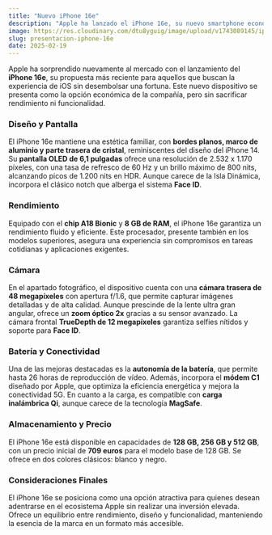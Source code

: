 ```yaml
---
title: "Nuevo iPhone 16e"
description: "Apple ha lanzado el iPhone 16e, su nuevo smartphone económico que combina potencia y eficiencia. Descubre sus características, diseño y precio."
image: https://res.cloudinary.com/dtu8yguig/image/upload/v1743089145/iphone16e_l0ghjl.webp
slug: presentacion-iphone-16e
date: 2025-02-19
---
```


Apple ha sorprendido nuevamente al mercado con el lanzamiento del **iPhone 16e**, su propuesta más reciente para aquellos que buscan la experiencia de iOS sin desembolsar una fortuna. Este nuevo dispositivo se presenta como la opción económica de la compañía, pero sin sacrificar rendimiento ni funcionalidad.

### Diseño y Pantalla

El iPhone 16e mantiene una estética familiar, con **bordes planos, marco de aluminio y parte trasera de cristal**, reminiscentes del diseño del iPhone 14. Su **pantalla OLED de 6,1 pulgadas** ofrece una resolución de 2.532 x 1.170 píxeles, con una tasa de refresco de 60 Hz y un brillo máximo de 800 nits, alcanzando picos de 1.200 nits en HDR. Aunque carece de la Isla Dinámica, incorpora el clásico notch que alberga el sistema **Face ID**. 

### Rendimiento

Equipado con el **chip A18 Bionic** y **8 GB de RAM**, el iPhone 16e garantiza un rendimiento fluido y eficiente. Este procesador, presente también en los modelos superiores, asegura una experiencia sin compromisos en tareas cotidianas y aplicaciones exigentes. 

### Cámara

En el apartado fotográfico, el dispositivo cuenta con una **cámara trasera de 48 megapíxeles** con apertura f/1.6, que permite capturar imágenes detalladas y de alta calidad. Aunque prescinde de la lente ultra gran angular, ofrece un **zoom óptico 2x** gracias a su sensor avanzado. La cámara frontal **TrueDepth de 12 megapíxeles** garantiza selfies nítidos y soporte para **Face ID**. 

### Batería y Conectividad

Una de las mejoras destacadas es la **autonomía de la batería**, que permite hasta 26 horas de reproducción de vídeo. Además, incorpora el **módem C1** diseñado por Apple, que optimiza la eficiencia energética y mejora la conectividad 5G. En cuanto a la carga, es compatible con **carga inalámbrica Qi**, aunque carece de la tecnología **MagSafe**. 

### Almacenamiento y Precio

El iPhone 16e está disponible en capacidades de **128 GB, 256 GB y 512 GB**, con un precio inicial de **709 euros** para el modelo base de 128 GB. Se ofrece en dos colores clásicos: blanco y negro. 

### Consideraciones Finales

El iPhone 16e se posiciona como una opción atractiva para quienes desean adentrarse en el ecosistema Apple sin realizar una inversión elevada. Ofrece un equilibrio entre rendimiento, diseño y funcionalidad, manteniendo la esencia de la marca en un formato más accesible.